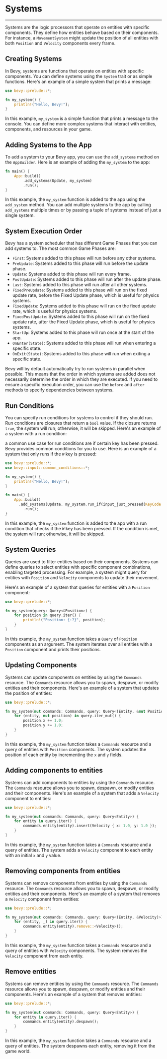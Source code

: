 # Systems

---

Systems are the logic processors that operate on entities with specific components. They define how entities behave based on their components. For instance, a `MovementSystem` might update the position of all entities with both `Position` and `Velocity` components every frame.

## Creating Systems

In Bevy, systems are functions that operate on entities with specific components. You can define systems using the `System` trait or as simple functions. Here's an example of a simple system that prints a message:

```rust
use bevy::prelude::*;

fn my_system() {
    println!("Hello, Bevy!");
}
```

In this example, `my_system` is a simple function that prints a message to the console. You can define more complex systems that interact with entities, components, and resources in your game.

## Adding Systems to the App

To add a system to your Bevy app, you can use the `add_systems` method on the `AppBuilder`. Here is an example of adding the `my_system` to the app:

```rust
fn main() {
    App::build()
        .add_systems(Update, my_system)
        .run();
}
```

In this example, the `my_system` function is added to the app using the `add_system` method. You can add multiple systems to the app by calling `add_systems` multiple times or by passing a tuple of systems instead of just a single system.

## System Execution Order

Bevy has a system scheduler that has different Game Phases that you can add systems to. The most common Game Phases are:
 * `First`: Systems added to this phase will run before any other systems.
 * `PreUpdate`: Systems added to this phase will run before the update phase.
 * `Update`: Systems added to this phase will run every frame.
 * `PostUpdate`: Systems added to this phase will run after the update phase.
 * `Last`: Systems added to this phase will run after all other systems.
 * `FixedPreUpdate`: Systems added to this phase will run on the fixed update rate, before the Fixed Update phase, which is useful for physics systems.
 * `FixedUpdate`: Systems added to this phase will run on the fixed update rate, which is useful for physics systems.
 * `FixedPostUpdate`: Systems added to this phase will run on the fixed update rate, after the Fixed Update phase, which is useful for physics systems.
 * `StartUp`: Systems added to this phase will run once at the start of the app.
 * `OnEnter(State)`: Systems added to this phase will run when entering a specific state.
 * `OnExit(State)`: Systems added to this phase will run when exiting a specific state.

Bevy will by default automatically try to run systems in parallel when possible. This means that the order in which systems are added does not necessarily determine the order in which they are executed. If you need to ensure a specific execution order, you can use the `before` and `after` methods to specify dependencies between systems.

## Run Conditions

You can specify run conditions for systems to control if they should run. Run conditions are closures that return a `bool` value. If the closure returns `true`, the system will run; otherwise, it will be skipped. Here's an example of a system with a run condition:

a common use case for run conditions are if certain key has been pressed. Bevy provides common conditions for you to use. Here is an example of a system that only runs if the `W` key is pressed:

```rust
use bevy::prelude::*;
use bevy::input::common_conditions::*;

fn my_system() {
    println!("Hello, Bevy!");
}

fn main() {
    App::build()
      .add_systems(Update, my_system.run_if(input_just_pressed(KeyCode::W)))
        .run();
}
```

In this example, the `my_system` function is added to the app with a run condition that checks if the `W` key has been pressed. If the condition is met, the system will run; otherwise, it will be skipped.

## System Queries

Queries are used to filter entities based on their components. Systems can define queries to select entities with specific component combinations, enabling targeted processing. For example, a system might query for entities with `Position` and `Velocity` components to update their movement.

Here's an example of a system that queries for entities with a `Position` component:

```rust
use bevy::prelude::*;

fn my_system(query: Query<&Position>) {
    for position in query.iter() {
        println!("Position: {:?}", position);
    }
}
```

In this example, the `my_system` function takes a `Query` of `Position` components as an argument. The system iterates over all entities with a `Position` component and prints their positions.

## Updating Components

Systems can update components on entities by using the `Commands` resource. The `Commands` resource allows you to spawn, despawn, or modify entities and their components. Here's an example of a system that updates the position of entities:

```rust
use bevy::prelude::*;

fn my_system(mut commands: Commands, query: Query<(Entity, &mut Position)>) {
    for (entity, mut position) in query.iter_mut() {
        position.x += 1.0;
        position.y += 1.0;
    }
}
```

In this example, the `my_system` function takes a `Commands` resource and a query of entities with `Position` components. The system updates the position of each entity by incrementing the `x` and `y` fields.

## Adding components to entities

Systems can add components to entities by using the `Commands` resource. The `Commands` resource allows you to spawn, despawn, or modify entities and their components. Here's an example of a system that adds a `Velocity` component to entities:

```rust
use bevy::prelude::*;

fn my_system(mut commands: Commands, query: Query<Entity>) {
    for entity in query.iter() {
        commands.entity(entity).insert(Velocity { x: 1.0, y: 1.0 });
    }
}
```

In this example, the `my_system` function takes a `Commands` resource and a query of entities. The system adds a `Velocity` component to each entity with an initial `x` and `y` value.

## Removing components from entities

Systems can remove components from entities by using the `Commands` resource. The `Commands` resource allows you to spawn, despawn, or modify entities and their components. Here's an example of a system that removes a `Velocity` component from entities:

```rust
use bevy::prelude::*;

fn my_system(mut commands: Commands, query: Query<(Entity, &Velocity)>) {
    for (entity, _) in query.iter() {
        commands.entity(entity).remove::<Velocity>();
    }
}
```

In this example, the `my_system` function takes a `Commands` resource and a query of entities with `Velocity` components. The system removes the `Velocity` component from each entity.

## Remove entities

Systems can remove entities by using the `Commands` resource. The `Commands` resource allows you to spawn, despawn, or modify entities and their components. Here's an example of a system that removes entities:

```rust
use bevy::prelude::*;

fn my_system(mut commands: Commands, query: Query<Entity>) {
    for entity in query.iter() {
        commands.entity(entity).despawn();
    }
}
```

In this example, the `my_system` function takes a `Commands` resource and a query of entities. The system despawns each entity, removing it from the game world.



